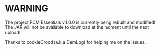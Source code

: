 # WARNING

The project FCM Essentials v.1.0.0 is currently being rebuilt and modified!
The JAR will not be available to download at the moment until the next upload!

Thanks to cookieCrood (a.k.a DemLog) for helping me on the issues.

